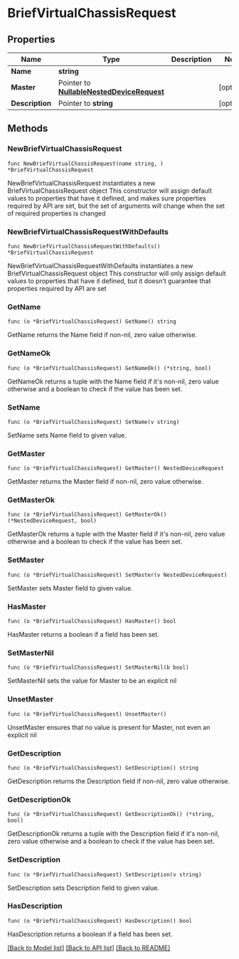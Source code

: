 # BriefVirtualChassisRequest

## Properties

Name | Type | Description | Notes
------------ | ------------- | ------------- | -------------
**Name** | **string** |  | 
**Master** | Pointer to [**NullableNestedDeviceRequest**](NestedDeviceRequest.md) |  | [optional] 
**Description** | Pointer to **string** |  | [optional] 

## Methods

### NewBriefVirtualChassisRequest

`func NewBriefVirtualChassisRequest(name string, ) *BriefVirtualChassisRequest`

NewBriefVirtualChassisRequest instantiates a new BriefVirtualChassisRequest object
This constructor will assign default values to properties that have it defined,
and makes sure properties required by API are set, but the set of arguments
will change when the set of required properties is changed

### NewBriefVirtualChassisRequestWithDefaults

`func NewBriefVirtualChassisRequestWithDefaults() *BriefVirtualChassisRequest`

NewBriefVirtualChassisRequestWithDefaults instantiates a new BriefVirtualChassisRequest object
This constructor will only assign default values to properties that have it defined,
but it doesn't guarantee that properties required by API are set

### GetName

`func (o *BriefVirtualChassisRequest) GetName() string`

GetName returns the Name field if non-nil, zero value otherwise.

### GetNameOk

`func (o *BriefVirtualChassisRequest) GetNameOk() (*string, bool)`

GetNameOk returns a tuple with the Name field if it's non-nil, zero value otherwise
and a boolean to check if the value has been set.

### SetName

`func (o *BriefVirtualChassisRequest) SetName(v string)`

SetName sets Name field to given value.


### GetMaster

`func (o *BriefVirtualChassisRequest) GetMaster() NestedDeviceRequest`

GetMaster returns the Master field if non-nil, zero value otherwise.

### GetMasterOk

`func (o *BriefVirtualChassisRequest) GetMasterOk() (*NestedDeviceRequest, bool)`

GetMasterOk returns a tuple with the Master field if it's non-nil, zero value otherwise
and a boolean to check if the value has been set.

### SetMaster

`func (o *BriefVirtualChassisRequest) SetMaster(v NestedDeviceRequest)`

SetMaster sets Master field to given value.

### HasMaster

`func (o *BriefVirtualChassisRequest) HasMaster() bool`

HasMaster returns a boolean if a field has been set.

### SetMasterNil

`func (o *BriefVirtualChassisRequest) SetMasterNil(b bool)`

 SetMasterNil sets the value for Master to be an explicit nil

### UnsetMaster
`func (o *BriefVirtualChassisRequest) UnsetMaster()`

UnsetMaster ensures that no value is present for Master, not even an explicit nil
### GetDescription

`func (o *BriefVirtualChassisRequest) GetDescription() string`

GetDescription returns the Description field if non-nil, zero value otherwise.

### GetDescriptionOk

`func (o *BriefVirtualChassisRequest) GetDescriptionOk() (*string, bool)`

GetDescriptionOk returns a tuple with the Description field if it's non-nil, zero value otherwise
and a boolean to check if the value has been set.

### SetDescription

`func (o *BriefVirtualChassisRequest) SetDescription(v string)`

SetDescription sets Description field to given value.

### HasDescription

`func (o *BriefVirtualChassisRequest) HasDescription() bool`

HasDescription returns a boolean if a field has been set.


[[Back to Model list]](../README.md#documentation-for-models) [[Back to API list]](../README.md#documentation-for-api-endpoints) [[Back to README]](../README.md)


